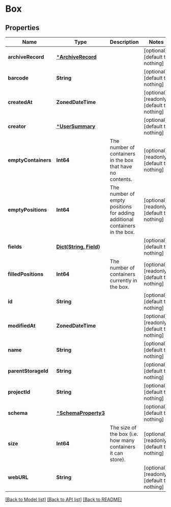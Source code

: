 # Box


## Properties
Name | Type | Description | Notes
------------ | ------------- | ------------- | -------------
**archiveRecord** | [***ArchiveRecord**](ArchiveRecord.md) |  | [optional] [default to nothing]
**barcode** | **String** |  | [optional] [default to nothing]
**createdAt** | **ZonedDateTime** |  | [optional] [readonly] [default to nothing]
**creator** | [***UserSummary**](UserSummary.md) |  | [optional] [default to nothing]
**emptyContainers** | **Int64** | The number of containers in the box that have no contents. | [optional] [readonly] [default to nothing]
**emptyPositions** | **Int64** | The number of empty positions for adding additional containers in the box. | [optional] [readonly] [default to nothing]
**fields** | [**Dict{String, Field}**](Field.md) |  | [optional] [default to nothing]
**filledPositions** | **Int64** | The number of containers currently in the box. | [optional] [readonly] [default to nothing]
**id** | **String** |  | [optional] [default to nothing]
**modifiedAt** | **ZonedDateTime** |  | [optional] [readonly] [default to nothing]
**name** | **String** |  | [optional] [default to nothing]
**parentStorageId** | **String** |  | [optional] [default to nothing]
**projectId** | **String** |  | [optional] [default to nothing]
**schema** | [***SchemaProperty3**](SchemaProperty3.md) |  | [optional] [default to nothing]
**size** | **Int64** | The size of the box (i.e. how many containers it can store). | [optional] [readonly] [default to nothing]
**webURL** | **String** |  | [optional] [readonly] [default to nothing]


[[Back to Model list]](../README.md#models) [[Back to API list]](../README.md#api-endpoints) [[Back to README]](../README.md)



